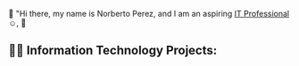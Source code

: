 👋 "Hi there, my name is Norberto Perez, and I am an aspiring <a href="">IT Professional</a>☺</h1>,
🚀

<h2>👨‍💻 Information Technology Projects:</h2>

